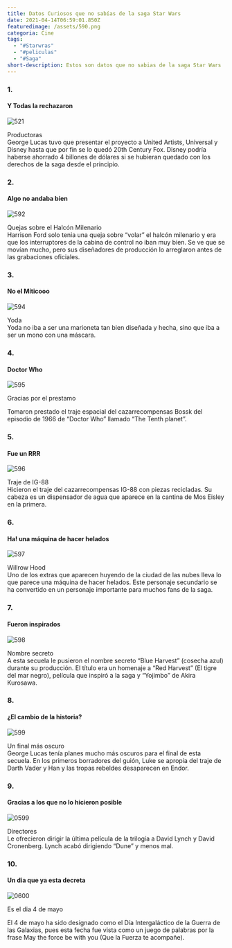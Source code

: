 ```yaml
---
title: Datos Curiosos que no sabías de la saga Star Wars
date: 2021-04-14T06:59:01.850Z
featuredimage: /assets/590.png
categoria: Cine
tags:
  - "#Starwras"
  - "#peliculas"
  - "#Saga"
short-description: Estos son datos que no sabias de la saga Star Wars
---
```

### 1.

#### Y Todas la rechazaron 

![521](/assets/591.jpg "521")

Productoras<br/>
George Lucas tuvo que presentar el proyecto a United Artists, Universal y Disney hasta que por fin se lo quedó 20th Century Fox. Disney podría haberse ahorrado 4 billones de dólares si se hubieran quedado con los derechos de la saga desde el principio.

### 2.

#### Algo no andaba bien 

![592](/assets/592.jpg "592")

Quejas sobre el Halcón Milenario<br/>
Harrison Ford solo tenia una queja sobre “volar” el halcón milenario y era que los interruptores de la cabina de control no iban muy bien. Se ve que se movían mucho, pero sus diseñadores de producción lo arreglaron antes de las grabaciones oficiales.

### 3.

#### No el Míticooo 

![594](/assets/594.png "594")

Yoda<br/>
Yoda no iba a ser una marioneta tan bien diseñada y hecha, sino que iba a ser un mono con una máscara. 

### 4.

#### Doctor Who

![595](/assets/595.png "595")

Gracias por el prestamo<br/>

Tomaron prestado el traje espacial del cazarrecompensas Bossk del episodio de 1966 de “Doctor Who” llamado “The Tenth planet”.

### 5.

#### Fue un RRR

![596](/assets/596.jpg "596")

Traje de IG-88<br/>
Hicieron el traje del cazarrecompensas IG-88 con piezas recicladas. Su cabeza es un dispensador de agua que aparece en la cantina de Mos Eisley en la primera.

### 6.

#### Ha! una máquina de hacer helados 

![597](/assets/597.jpg "597")

Willrow Hood<br/>
Uno de los extras que aparecen huyendo de la ciudad de las nubes lleva lo que parece una máquina de hacer helados. Este personaje secundario se ha convertido en un personaje importante para muchos fans de la saga.

### 7.

#### Fueron inspirados 

![598](/assets/598.jpg "598")

Nombre secreto<br/>
A esta secuela le pusieron el nombre secreto “Blue Harvest” (cosecha azul) durante su producción. El título era un homenaje a “Red Harvest” (El tigre del mar negro), película que inspiró a la saga y “Yojimbo” de Akira Kurosawa.

### 8.

#### ¿El cambio de la historia?

![599](/assets/599.jpeg "599")

Un final más oscuro<br/>
George Lucas tenía planes mucho más oscuros para el final de esta secuela. En los primeros borradores del guión, Luke se apropia del traje de Darth Vader y Han y las tropas rebeldes desaparecen en Endor.

### 9.

#### Gracias a los que no lo hicieron posible 

![0599](/assets/0599.jpeg "0599")

Directores <br/>
Le ofrecieron dirigir la última película de la trilogía a David Lynch y David Cronenberg. Lynch acabó dirigiendo “Dune” y menos mal.

### 10.

#### Un dia que ya esta decreta 

![0600](/assets/0600.jpg "0600")

Es el dia 4 de mayo <br/>

El 4 de mayo ha sido designado como el Día Intergaláctico de la Guerra de las Galaxias, pues esta fecha fue vista como un juego de palabras por la frase May the force be with you (Que la Fuerza te acompañe).